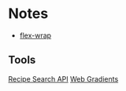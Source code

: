 # Notes

* [flex-wrap](https://css-tricks.com/almanac/properties/f/flex-wrap/)

## Tools

[Recipe Search API](https://www.edamam.com/)
[Web Gradients](https://webgradients.com/)